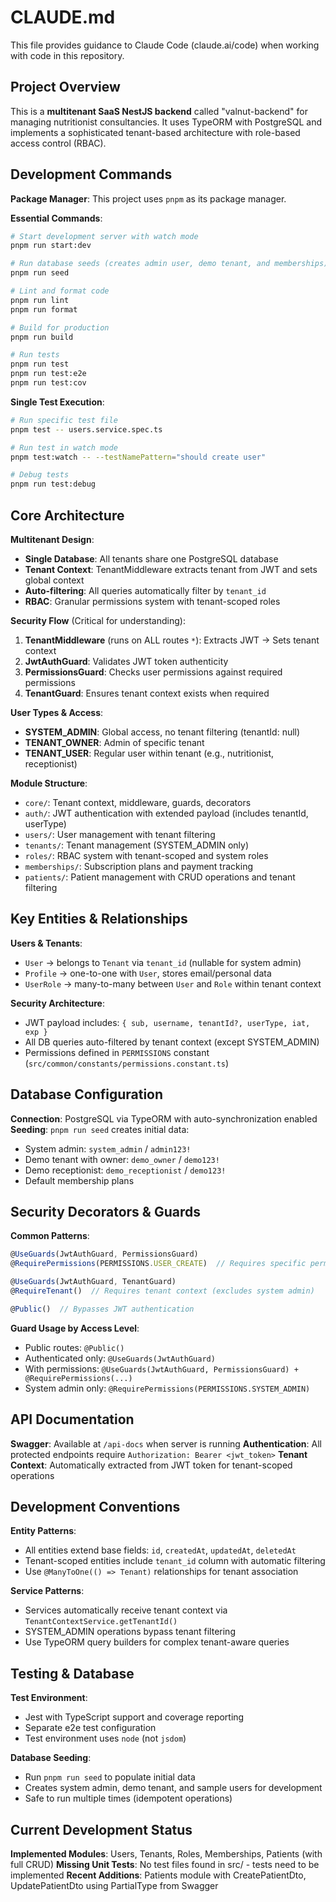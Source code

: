 # CLAUDE.md

This file provides guidance to Claude Code (claude.ai/code) when working with code in this repository.

## Project Overview

This is a **multitenant SaaS NestJS backend** called "valnut-backend" for managing nutritionist consultancies. It uses TypeORM with PostgreSQL and implements a sophisticated tenant-based architecture with role-based access control (RBAC).

## Development Commands

**Package Manager**: This project uses `pnpm` as its package manager.

**Essential Commands**:
```bash
# Start development server with watch mode
pnpm run start:dev

# Run database seeds (creates admin user, demo tenant, and memberships)
pnpm run seed

# Lint and format code
pnpm run lint
pnpm run format

# Build for production
pnpm run build

# Run tests
pnpm run test
pnpm run test:e2e
pnpm run test:cov
```

**Single Test Execution**:
```bash
# Run specific test file
pnpm test -- users.service.spec.ts

# Run test in watch mode
pnpm test:watch -- --testNamePattern="should create user"

# Debug tests
pnpm run test:debug
```

## Core Architecture

**Multitenant Design**:
- **Single Database**: All tenants share one PostgreSQL database
- **Tenant Context**: TenantMiddleware extracts tenant from JWT and sets global context
- **Auto-filtering**: All queries automatically filter by `tenant_id`
- **RBAC**: Granular permissions system with tenant-scoped roles

**Security Flow** (Critical for understanding):
1. **TenantMiddleware** (runs on ALL routes `*`): Extracts JWT → Sets tenant context
2. **JwtAuthGuard**: Validates JWT token authenticity
3. **PermissionsGuard**: Checks user permissions against required permissions
4. **TenantGuard**: Ensures tenant context exists when required

**User Types & Access**:
- **SYSTEM_ADMIN**: Global access, no tenant filtering (tenantId: null)
- **TENANT_OWNER**: Admin of specific tenant
- **TENANT_USER**: Regular user within tenant (e.g., nutritionist, receptionist)

**Module Structure**:
- `core/`: Tenant context, middleware, guards, decorators
- `auth/`: JWT authentication with extended payload (includes tenantId, userType)
- `users/`: User management with tenant filtering
- `tenants/`: Tenant management (SYSTEM_ADMIN only)
- `roles/`: RBAC system with tenant-scoped and system roles
- `memberships/`: Subscription plans and payment tracking
- `patients/`: Patient management with CRUD operations and tenant filtering

## Key Entities & Relationships

**Users & Tenants**:
- `User` → belongs to `Tenant` via `tenant_id` (nullable for system admin)
- `Profile` → one-to-one with `User`, stores email/personal data
- `UserRole` → many-to-many between `User` and `Role` within tenant context

**Security Architecture**:
- JWT payload includes: `{ sub, username, tenantId?, userType, iat, exp }`
- All DB queries auto-filtered by tenant context (except SYSTEM_ADMIN)
- Permissions defined in `PERMISSIONS` constant (`src/common/constants/permissions.constant.ts`)

## Database Configuration

**Connection**: PostgreSQL via TypeORM with auto-synchronization enabled
**Seeding**: `pnpm run seed` creates initial data:
- System admin: `system_admin` / `admin123!`
- Demo tenant with owner: `demo_owner` / `demo123!`
- Demo receptionist: `demo_receptionist` / `demo123!`
- Default membership plans

## Security Decorators & Guards

**Common Patterns**:
```typescript
@UseGuards(JwtAuthGuard, PermissionsGuard)
@RequirePermissions(PERMISSIONS.USER_CREATE)  // Requires specific permission

@UseGuards(JwtAuthGuard, TenantGuard)
@RequireTenant()  // Requires tenant context (excludes system admin)

@Public()  // Bypasses JWT authentication
```

**Guard Usage by Access Level**:
- Public routes: `@Public()`
- Authenticated only: `@UseGuards(JwtAuthGuard)`
- With permissions: `@UseGuards(JwtAuthGuard, PermissionsGuard) + @RequirePermissions(...)`
- System admin only: `@RequirePermissions(PERMISSIONS.SYSTEM_ADMIN)`

## API Documentation

**Swagger**: Available at `/api-docs` when server is running
**Authentication**: All protected endpoints require `Authorization: Bearer <jwt_token>`
**Tenant Context**: Automatically extracted from JWT token for tenant-scoped operations

## Development Conventions

**Entity Patterns**:
- All entities extend base fields: `id`, `createdAt`, `updatedAt`, `deletedAt`
- Tenant-scoped entities include `tenant_id` column with automatic filtering
- Use `@ManyToOne(() => Tenant)` relationships for tenant association

**Service Patterns**:
- Services automatically receive tenant context via `TenantContextService.getTenantId()`
- SYSTEM_ADMIN operations bypass tenant filtering
- Use TypeORM query builders for complex tenant-aware queries

## Testing & Database

**Test Environment**:
- Jest with TypeScript support and coverage reporting
- Separate e2e test configuration
- Test environment uses `node` (not `jsdom`)

**Database Seeding**:
- Run `pnpm run seed` to populate initial data
- Creates system admin, demo tenant, and sample users for development
- Safe to run multiple times (idempotent operations)

## Current Development Status

**Implemented Modules**: Users, Tenants, Roles, Memberships, Patients (with full CRUD)
**Missing Unit Tests**: No test files found in src/ - tests need to be implemented
**Recent Additions**: Patients module with CreatePatientDto, UpdatePatientDto using PartialType from Swagger